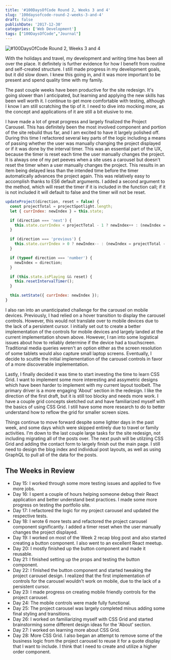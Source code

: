 ```yaml
---
title: '#100DaysOfCode Round 2, Weeks 3 and 4'
slug: '100daysofcode-round-2-weeks-3-and-4'
draft: false
publishDate: '2017-12-30'
categories: ['Web Development']
tags: ["100DaysOfCode","Journal"]
---
```

![#100DaysOfCode Round 2, Weeks 3 and 4](images/2017-12-project-carousel.jpg#center)

With the holidays and travel, my development and writing time has been all over the place. It definitely is further evidence for how I benefit from routine and self-created structure. I still made progress in my development goals, but it did slow down. I knew this going in, and it was more important to be present and spend quality time with my family.

The past couple weeks have been productive for the site redesign. It's going slower than I anticipated, but learning and applying the new skills has been well worth it. I continue to get more comfortable with testing, although I know I am still scratching the tip of it. I need to dive into mocking more, as the concept and applications of it are still a bit elusive to me.

I have made a lot of great progress and largely finalized the Project Carousel. This has definitely been the most involved component and portion of the site rebuild thus far, and I am excited to have it largely polished off. During this time I refactored several key parts of the logic including a means of passing whether the user was manually changing the project displayed or if it was done by the interval timer. This was an essential part of the UX, because the timer is reset each time the user manually changes the project. It is always one of my pet peeves when a site uses a carousel but doesn't reset the timer when a user manually changes the project. This results in an item being delayed less than the intended time before the timer automatically advances the project again. This was relatively easy to accomplish thanks to ES6 default arguments. I added a second argument to the method, which will reset the timer if it is included in the function call; if it is not included it will default to false and the timer will not be reset.

```javascript
updateProject(direction, reset = false) {
  const projectTotal = projectSpotlight.length;
  let { currIndex: newIndex } = this.state;

  if (direction === 'next') {
    this.state.currIndex < projectTotal - 1 ? newIndex++ : (newIndex = 0);
  }

  if (direction === 'previous') {
    this.state.currIndex > 0 ? newIndex-- : (newIndex = projectTotal - 1);
  }

  if (typeof direction === 'number') {
    newIndex = direction;
  }

  if (this.state.isPlaying && reset) {
    this.resetIntervalTimer();
  }

  this.setState({ currIndex: newIndex });
}
```

I also ran into an unanticipated challenge for the carousel on mobile devices. Previously, I had relied on a hover transition to display the carousel controls. However, this would not translate over to mobile devices due to the lack of a persistent cursor. I initially set out to create a better implementation of the controls for mobile devices and largely landed at the current implementation shown above. However, I ran into some logistical issues about how to reliably determine if the device had a touchscreen. Traditional media queries weren't an option either as the screen resolution of some tablets would also capture small laptop screens. Eventually, I decide to scuttle the initial implementation of the carousel controls in favor of a more discoverable implementation.

Lastly, I finally decided it was time to start investing the time to learn CSS Grid. I want to implement some more interesting and assymetric designs which have been harder to implement with my current layout toolbelt. The primary driver is a more engaging 'About' section in the redesign. I like the direction of the first draft, but it is still too blocky and needs more work. I have a couple grid concepts sketched out and have familiarized myself with the basics of using CSS Grid. I still have some more research to do to better understand how to reflow the grid for smaller screen sizes.

Things continue to move forward despite some lighter days in the past week, and some days which were skipped entirely due to travel or family activities. I'm down to the last couple large tasks for the site redesign, not including migrating all of the posts over. The next push will be utilziing CSS Grid and adding the contact form to largely finish out the main page. I still need to design the blog index and individual post layouts, as well as using GraphQL to pull all of the data for the posts.

## The Weeks in Review

* Day 15: I worked through some more testing issues and applied to five more jobs.
* Day 16: I spent a couple of hours helping someone debug their React application and better understand best practices. I made some more progress on testing the portfolio site.
* Day 17: I refactored the logic for my project carousel and updated the respective tests.
* Day 18: I wrote 6 more tests and refactored the project carousel component significantly. I added a timer reset when the user manually changes the project displayed.
* Day 19: I worked on most of the Week 2 recap blog post and also started creating a button component. I also went to an excellent React meetup.
* Day 20: I mostly finished up the button component and made it reusable.
* Day 21: I finished setting up the props and testing the button component.
* Day 22: I finished the button component and started tweaking the project carousel design. I realized that the first implementation of controls for the carousel wouldn't work on mobile, due to the lack of a persistent cursor.
* Day 23: I made progress on creating mobile friendly controls for the project carousel.
* Day 24: The mobile controls were made fully functional.
* Day 25: The project carousel was largely completed minus adding some final styling and transitions.
* Day 26: I worked on familiarizing myself with CSS Grid and started brainstorming some different design ideas for the 'About' section.
* Day 27: I worked on learning more about CSS Grid.
* Day 28: More CSS Grid. I also began an attempt to remove some of the business logic from the project carousel to reuse it for a quote display that I want to include. I think that I need to create and utilize a higher order component.
